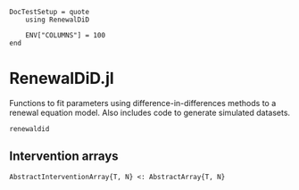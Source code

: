 
```@meta
DocTestSetup = quote
    using RenewalDiD

    ENV["COLUMNS"] = 100
end
```

# RenewalDiD.jl

Functions to fit parameters using difference-in-differences methods to a renewal equation 
    model. Also includes code to generate simulated datasets.

```@docs
renewaldid
```

## Intervention arrays

```@docs
AbstractInterventionArray{T, N} <: AbstractArray{T, N}

```